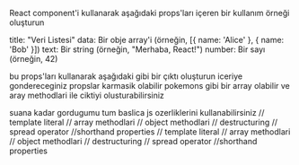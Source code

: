 React component'i kullanarak aşağıdaki props'ları içeren bir kullanım örneği oluşturun

title: "Veri Listesi" data: Bir obje array'i (örneğin, [{ name: 'Alice' }, { name: 'Bob' }]) text: Bir string (örneğin, "Merhaba, React!") number: Bir sayı (örneğin, 42)

bu props'ları kullanarak aşağıdaki gibi bir çıktı oluşturun iceriye gondereceginiz propslar karmasik olabilir pokemons gibi bir array olabilir ve aray methodlari ile ciktiyi olusturabilirsiniz

suana kadar gordugumu tum baslica js ozerliklerini kullanabilirsiniz // template literal // array methodlari // object methodlari // destructuring // spread operator //shorthand properties // template literal // array methodlari // object methodlari // destructuring // spread operator //shorthand properties
